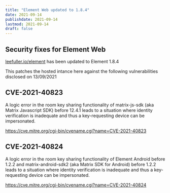 ```yaml
---
title: "Element Web updated to 1.8.4"
date: 2021-09-14
publishdate: 2021-09-14
lastmod: 2021-09-14
draft: false
---
```


## Security fixes for Element Web

[leefuller.io/element](https://leefuller.io/element) has been updated to Element 1.8.4

This patches the hosted intance here against the following vulnerabilities disclosed on 13/09/2021

## CVE-2021-40823
A logic error in the room key sharing functionality of matrix-js-sdk (aka Matrix Javascript SDK) before 12.4.1 leads to a situation where identity verification is inadequate and thus a key-requesting device can be impersonated. 

https://cve.mitre.org/cgi-bin/cvename.cgi?name=CVE-2021-40823

## CVE-2021-40824
A logic error in the room key sharing functionality of Element Android before 1.2.2 and matrix-android-sdk2 (aka Matrix SDK for Android) before 1.2.2 leads to a situation where identity verification is inadequate and thus a key-requesting device can be impersonated.

https://cve.mitre.org/cgi-bin/cvename.cgi?name=CVE-2021-40824